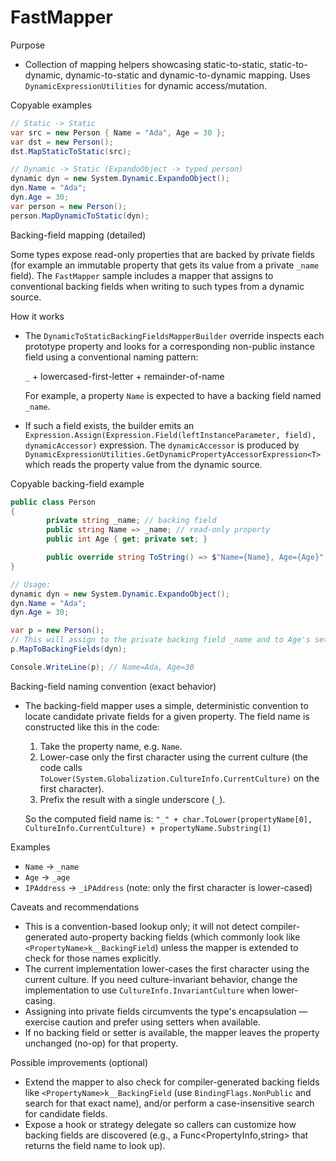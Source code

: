 # FastMapper

Purpose
- Collection of mapping helpers showcasing static-to-static, static-to-dynamic, dynamic-to-static and dynamic-to-dynamic mapping. Uses `DynamicExpressionUtilities` for dynamic access/mutation.

Copyable examples
```csharp
// Static -> Static
var src = new Person { Name = "Ada", Age = 30 };
var dst = new Person();
dst.MapStaticToStatic(src);

// Dynamic -> Static (ExpandoObject -> typed person)
dynamic dyn = new System.Dynamic.ExpandoObject();
dyn.Name = "Ada";
dyn.Age = 30;
var person = new Person();
person.MapDynamicToStatic(dyn);
```

Backing-field mapping (detailed)

Some types expose read-only properties that are backed by private fields (for example an immutable property that gets its value from a private `_name` field). The `FastMapper` sample includes a mapper that assigns to conventional backing fields when writing to such types from a dynamic source.

How it works
- The `DynamicToStaticBackingFieldsMapperBuilder` override inspects each prototype property and looks for a corresponding non-public instance field using a conventional naming pattern:

	`_` + lowercased-first-letter + remainder-of-name

	For example, a property `Name` is expected to have a backing field named `_name`.

- If such a field exists, the builder emits an `Expression.Assign(Expression.Field(leftInstanceParameter, field), dynamicAccessor)` expression. The `dynamicAccessor` is produced by `DynamicExpressionUtilities.GetDynamicPropertyAccessorExpression<T>` which reads the property value from the dynamic source.

Copyable backing-field example
```csharp
public class Person
{
		private string _name; // backing field
		public string Name => _name; // read-only property
		public int Age { get; private set; }

		public override string ToString() => $"Name={Name}, Age={Age}";
}

// Usage:
dynamic dyn = new System.Dynamic.ExpandoObject();
dyn.Name = "Ada";
dyn.Age = 30;

var p = new Person();
// This will assign to the private backing field _name and to Age's setter (if available)
p.MapToBackingFields(dyn);

Console.WriteLine(p); // Name=Ada, Age=30
```


Backing-field naming convention (exact behavior)

- The backing-field mapper uses a simple, deterministic convention to locate candidate private fields for a given property. The field name is constructed like this in the code:

	1. Take the property name, e.g. `Name`.
	2. Lower-case only the first character using the current culture (the code calls `ToLower(System.Globalization.CultureInfo.CurrentCulture)` on the first character).
	3. Prefix the result with a single underscore (`_`).

	So the computed field name is: `"_" + char.ToLower(propertyName[0], CultureInfo.CurrentCulture) + propertyName.Substring(1)`

Examples
- `Name` -> `_name`
- `Age` -> `_age`
- `IPAddress` -> `_iPAddress` (note: only the first character is lower-cased)

Caveats and recommendations
- This is a convention-based lookup only; it will not detect compiler-generated auto-property backing fields (which commonly look like `<PropertyName>k__BackingField`) unless the mapper is extended to check for those names explicitly.
- The current implementation lower-cases the first character using the current culture. If you need culture-invariant behavior, change the implementation to use `CultureInfo.InvariantCulture` when lower-casing.
- Assigning into private fields circumvents the type's encapsulation — exercise caution and prefer using setters when available.
- If no backing field or setter is available, the mapper leaves the property unchanged (no-op) for that property.

Possible improvements (optional)
- Extend the mapper to also check for compiler-generated backing fields like `<PropertyName>k__BackingField` (use `BindingFlags.NonPublic` and search for that exact name), and/or perform a case-insensitive search for candidate fields.
- Expose a hook or strategy delegate so callers can customize how backing fields are discovered (e.g., a Func<PropertyInfo,string> that returns the field name to look up).

